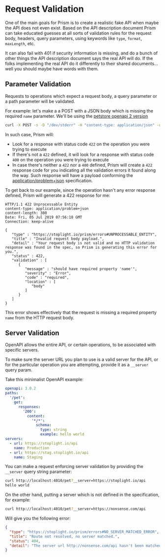 # Request Validation

One of the main goals for Prism is to create a realistic fake API when maybe the API does not even exist. Based on the API description document Prism can take educated guesses at all sorts of validation rules for the request body, headers, query parameters, using keywords like `type`, `format`, `maxLength`, etc.

It can also fail with 401 if security information is missing, and do a bunch of other things the API description document says the real API will do. If the folks implementing the real API do it differently to their shared documents... well you should maybe have words with them.

## Parameter Validation

Requests to operations which expect a request body, a query parameter or a path parameter will be validated.

For example: let's make a a POST with a JSON body which is missing the required `name` parameter. We'll be using the [petstore openapi 2 version][petstore-oas2]

```bash
curl -X POST -s -D "/dev/stderr" -H "content-type: application/json" -d '{"tag":"Stowford"}' http://127.0.0.1:4010/pets
```

In such case, Prism will:

- Look for a response with status code `422` on the operation you were trying to execute
- If there's not a `422` defined, it will look for a response with status code `400` on the operation you were trying to execute
- In case there's neither a `422` nor a `400` defined, Prism will create a `422` response code for you indicating all the validation errors it found along the way. Such response will have a payload conforming the [application/problem+json][rfc7807] specification.

To get back to our example, since the operation hasn't any error response defined, Prism will generate a 422 response for me:

```
HTTP/1.1 422 Unprocessable Entity
content-type: application/problem+json
content-length: 380
Date: Fri, 05 Jul 2019 07:56:18 GMT
Connection: keep-alive

{
   "type" : "https://stoplight.io/prism/errors#UNPROCESSABLE_ENTITY",
   "title" : "Invalid request body payload.",
   "detail" : "Your request body is not valid and no HTTP validation response was found in the spec, so Prism is generating this error for you.",
   "status" : 422,
   "validation" : [
      {
         "message" : "should have required property 'name'",
         "severity" : "Error",
         "code" : "required",
         "location" : [
            "body"
         ]
      }
   ]
}
```

This error shows effectively that the request is missing a required property `name` from the HTTP request body.

## Server Validation

OpenAPI allows the entire API, or certain operations, to be associated with specific servers.

To make sure the server URL you plan to use is a valid server for the API, or for the particular operation you are attempting, provide it as a `__server` query param.

Take this minimalist OpenAPI example:

```yaml
openapi: 3.0.2
paths:
  '/pet':
    get:
      responses:
        '200':
          content:
            '*/*':
              schema:
                type: string
                example: hello world
servers:
  - url: https://stoplight.io/api
    name: Production
  - url: https://stag.stoplight.io/api
    name: Staging
```

You can make a request enforcing server validation by providing the `__server` query string parameter:

```bash
curl http://localhost:4010/pet?__server=https://stoplight.io/api
hello world
```

On the other hand, putting a server which is not defined in the specification, for example:

```bash
curl http://localhost:4010/pet?__server=https://nonsense.com/api
```

Will give you the following error:

```json
{
  "type": "https://stoplight.io/prism/errors#NO_SERVER_MATCHED_ERROR",
  "title": "Route not resolved, no server matched.",
  "status": 404,
  "detail": "The server url http://nonsense.com/api hasn't been matched with any of the provided servers"
}
```

[petstore-oas2]: ../examples/petstore.oas2.yaml
[rfc7807]: https://www.tools.ietf.org/html/rfc7807
